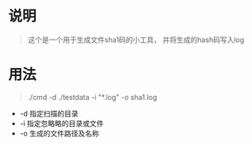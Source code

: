 # 说明
> 这个是一个用于生成文件sha1码的小工具， 并将生成的hash码写入log 
# 用法
> ./cmd -d ./testdata -i "*.log"   -o sha1.log 

- -d 指定扫描的目录
- -i 指定忽略略的目录或文件
- -o 生成的文件路径及名称


